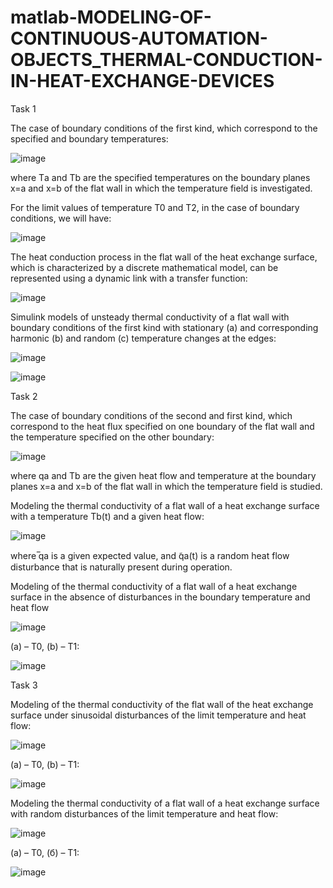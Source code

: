 # matlab-MODELING-OF-CONTINUOUS-AUTOMATION-OBJECTS_THERMAL-CONDUCTION-IN-HEAT-EXCHANGE-DEVICES

Task 1

The case of boundary conditions of the first kind, which correspond to the specified and boundary temperatures:

![image](https://github.com/IlAnP7L24/matlab-MODELING-OF-CONTINUOUS-AUTOMATION-OBJECTS_THERMAL-CONDUCTION-IN-HEAT-EXCHANGE-DEVICES/assets/158156829/c57010ff-b7ae-4380-a525-91deadbd6703)

where Tа and Tb are the specified temperatures on the boundary planes x=a and x=b of the flat wall in which the temperature field is investigated.


For the limit values of temperature T0 and T2, in the case of boundary conditions, we will have:

![image](https://github.com/IlAnP7L24/matlab-MODELING-OF-CONTINUOUS-AUTOMATION-OBJECTS_THERMAL-CONDUCTION-IN-HEAT-EXCHANGE-DEVICES/assets/158156829/6a575382-8d5c-4f46-af33-fa56bfe39c6e)

The heat conduction process in the flat wall of the heat exchange surface, which is characterized by a discrete mathematical model, can be represented using a dynamic link with a transfer function:

![image](https://github.com/IlAnP7L24/matlab-MODELING-OF-CONTINUOUS-AUTOMATION-OBJECTS_THERMAL-CONDUCTION-IN-HEAT-EXCHANGE-DEVICES/assets/158156829/bde04cd1-eff8-4dcf-b9f9-989ab8005655)

Simulink models of unsteady thermal conductivity of a flat wall with boundary conditions of the first kind with stationary (a) and corresponding harmonic (b) and random (c) temperature changes at the edges:

![image](https://github.com/IlAnP7L24/matlab-MODELING-OF-CONTINUOUS-AUTOMATION-OBJECTS_THERMAL-CONDUCTION-IN-HEAT-EXCHANGE-DEVICES/assets/158156829/5391608a-d04b-4a77-8bb9-fd0742dd2d82)

![image](https://github.com/IlAnP7L24/matlab-MODELING-OF-CONTINUOUS-AUTOMATION-OBJECTS_THERMAL-CONDUCTION-IN-HEAT-EXCHANGE-DEVICES/assets/158156829/7188cd09-0ceb-4f96-ac7a-4fdc50f4f6e0)


Task 2

The case of boundary conditions of the second and first kind, which correspond to the heat flux specified on one boundary of the flat wall and the temperature specified on the other boundary:

![image](https://github.com/IlAnP7L24/matlab-MODELING-OF-CONTINUOUS-AUTOMATION-OBJECTS_THERMAL-CONDUCTION-IN-HEAT-EXCHANGE-DEVICES/assets/158156829/92978aa1-e899-4f37-838b-b856243de7e7)

where qa and Tb are the given heat flow and temperature at the boundary planes x=a and x=b of the flat wall in which the temperature field is studied.

Modeling the thermal conductivity of a flat wall of a heat exchange surface with a temperature Tb(t) and a given heat flow:

![image](https://github.com/IlAnP7L24/matlab-MODELING-OF-CONTINUOUS-AUTOMATION-OBJECTS_THERMAL-CONDUCTION-IN-HEAT-EXCHANGE-DEVICES/assets/158156829/3a37a49d-5a90-4352-884a-ab4be280f8ec)

where  ̅qa is a given expected value, and  ̃qa(t) is a random heat flow disturbance that is naturally present during operation.

Modeling of the thermal conductivity of a flat wall of a heat exchange surface in the absence of disturbances in the boundary temperature and heat flow

![image](https://github.com/IlAnP7L24/matlab-MODELING-OF-CONTINUOUS-AUTOMATION-OBJECTS_THERMAL-CONDUCTION-IN-HEAT-EXCHANGE-DEVICES/assets/158156829/6e502f9d-5e0b-4bc3-918f-8b637f8d0645)

(a) – T0, (b) – T1:

![image](https://github.com/IlAnP7L24/matlab-MODELING-OF-CONTINUOUS-AUTOMATION-OBJECTS_THERMAL-CONDUCTION-IN-HEAT-EXCHANGE-DEVICES/assets/158156829/31b028bb-9e28-414d-a8a5-01f54af9d96a)


Task 3

Modeling of the thermal conductivity of the flat wall of the heat exchange surface under sinusoidal disturbances of the limit temperature and heat flow:

![image](https://github.com/IlAnP7L24/matlab-MODELING-OF-CONTINUOUS-AUTOMATION-OBJECTS_THERMAL-CONDUCTION-IN-HEAT-EXCHANGE-DEVICES/assets/158156829/4d992bec-7f42-457e-a3b6-a060083c83b3)

(a) – T0, (b) – T1:

![image](https://github.com/IlAnP7L24/matlab-MODELING-OF-CONTINUOUS-AUTOMATION-OBJECTS_THERMAL-CONDUCTION-IN-HEAT-EXCHANGE-DEVICES/assets/158156829/93c101b3-1ec3-4e56-b36c-5d5f77a3c2d2)

Modeling the thermal conductivity of a flat wall of a heat exchange surface with random disturbances of the limit temperature and heat flow:

![image](https://github.com/IlAnP7L24/matlab-MODELING-OF-CONTINUOUS-AUTOMATION-OBJECTS_THERMAL-CONDUCTION-IN-HEAT-EXCHANGE-DEVICES/assets/158156829/c53285e4-0ac6-410c-88a9-fd1b8ae61c66)

(а) – Т0, (б) – Т1:

![image](https://github.com/IlAnP7L24/matlab-MODELING-OF-CONTINUOUS-AUTOMATION-OBJECTS_THERMAL-CONDUCTION-IN-HEAT-EXCHANGE-DEVICES/assets/158156829/276eddfd-3d85-4d24-95c0-47d3a2b69818)
